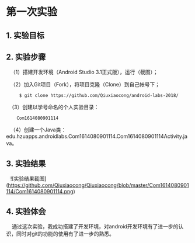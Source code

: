 # 第一次实验 

## 1. 实验目标

## 2. 实验步骤
      
    （1）搭建开发环境（Android Studio 3.1正式版），运行（截图）；
    
    （2）加入Git项目（Fork），将项目克隆（Clone）到自己帐号下；
    
         $ git clone https://github.com/Qiuxiaocong/android-labs-2018/
         
    （3）创建以学号命名的个人实验目录：
    
        Com1614080901114
        
    （4）创建一个Java类：edu.hzuapps.androidlabs.Com1614080901114.Com1614080901114Activity.java。
     

## 3. 实验结果  

    ![实验结果截图] (https://github.com/Qiuxiaocong/Qiuxiaocong/blob/master/Com1614080901114/Com1614080901114.png)

## 4. 实验体会

     通过这次实验，我成功搭建了开发环境，对android开发环境有了进一步的认识，同时对git的功能的使用有了进一步的熟悉。
